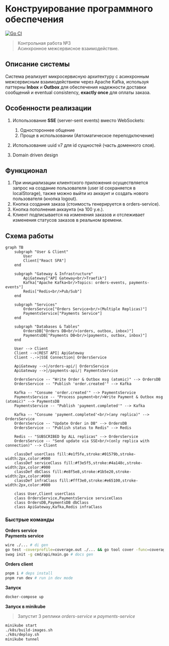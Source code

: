 # Конструирование программного обеспечения
[![Go CI](https://github.com/sham/asynchronous-inter-service-communication/actions/workflows/ci.yml/badge.svg)](https://github.com/sham/asynchronous-inter-service-communication/actions/workflows/ci.yml)
> Контрольная работа №3 <br> Асинхронное межсервисное взаимодействие.

## Описание системы

Система реализует микросервисную архитектуру с асинхронным межсервисным взаимодействием через Apache Kafka, используя паттерны **Inbox** и **Outbox** для обеспечения надежности доставки сообщений и eventual consistency, **exactly once** для оплаты заказа.

## Особенности реализации

1. Использование **SSE** (server-sent events) вместо WebSockets:
    1. Одностороннее общение
    2. Проще в использовании (Автоматическое переподключение)

2. Использование uuid v7 для id сущностей (часть доменного слоя).

3. Domain driven design

## Функционал

1. При инициализации клиентского приложения осуществляется запрос на создание пользователя (user id сохраняется в localStorage), также можно выйти из аккаунт и создать нового пользователя (кнопка logout).
2. Кнопка создания заказа (стоимость генерируется в orders-service).
3. Кнопка пополнения аккаунта (на 100 у.е.).
4. Клиент подписывается на изменения заказов и отслеживает изменения статусов заказов в реальном времени.

## Схема работы
```mermaid
graph TB
    subgraph "User & Client"
        User
        Client["React SPA"]
    end

    subgraph "Gateway & Infrastructure"
        ApiGateway["API Gateway<br/>Traefik"]
        Kafka["Apache Kafka<br/>Topics: orders-events, payments-events"]
        Redis["Redis<br/>Pub/Sub"]
    end

    subgraph "Services"
        OrdersService["Orders Service<br/>(Multiple Replicas)"]
        PaymentsService["Payments Service"]
    end

    subgraph "Databases & Tables"
        OrdersDB["Orders DB<br/>(orders, outbox, inbox)"]
        PaymentsDB["Payments DB<br/>(payments, outbox, inbox)"]
    end
    
    User --> Client
    Client -->|REST API| ApiGateway
    Client -.->|SSE Connection| OrdersService
    
    ApiGateway -->|/orders-api/| OrdersService
    ApiGateway -->|/payments-api/| PaymentsService

    OrdersService -- "Write Order & Outbox msg (atomic)" --> OrdersDB
    OrdersService -- "Publish 'order.created'" --> Kafka
    
    Kafka -- "Consume 'order.created'" --> PaymentsService
    PaymentsService -- "Process payment<br/>Write Payment & Outbox msg (atomic)" --> PaymentsDB
    PaymentsService -- "Publish 'payment.completed'" --> Kafka

    Kafka -- "Consume 'payment.completed'<br/>(any replica)" --> OrdersService
    OrdersService -- "Update Order in DB" --> OrdersDB
    OrdersService -- "Publish status to Redis" --> Redis
    
    Redis -- "SUBSCRIBED by ALL replicas" --> OrdersService
    OrdersService -- "Send update via SSE<br/>(only replica with connection)" --> Client
    
    classDef userClass fill:#e1f5fe,stroke:#01579b,stroke-width:2px,color:#000
    classDef serviceClass fill:#f3e5f5,stroke:#4a148c,stroke-width:2px,color:#000
    classDef dbClass fill:#e8f5e8,stroke:#1b5e20,stroke-width:2px,color:#000
    classDef infraClass fill:#fff3e0,stroke:#e65100,stroke-width:2px,color:#000
    
    class User,Client userClass
    class OrdersService,PaymentsService serviceClass
    class OrdersDB,PaymentsDB dbClass
    class ApiGateway,Kafka,Redis infraClass
```

### Быстрые команды

**Orders service <br> Payments service**
```sh
wire ./... # di gen
go test -coverprofile=coverage.out ./... && go tool cover -func=coverage.out # test
swag init -g cmd/api/main.go # docs gen
```

**Orders client**
```sh
pnpm i # deps install
pnpm run dev # run in dev mode
```

**Запуск**
```sh
docker-compose up
```

**Запуск в minikube**
> Запустит 3 реплики <i>orders-service</i> и <i>payments-service</i>
```sh
minikube start
./k8s/build-images.sh
./k8s/deploy.sh
minikube tunnel
```
